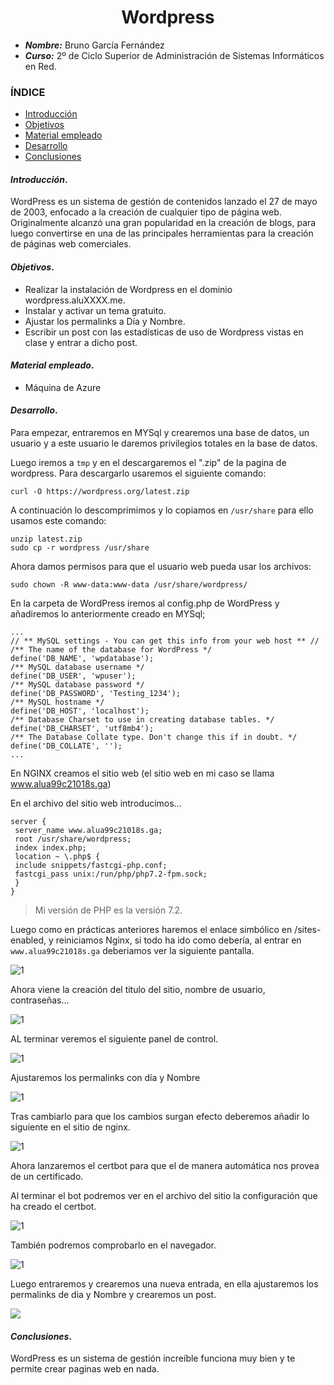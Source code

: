 <center>

# Wordpress

</center>


- ***Nombre:*** Bruno García Fernández
- ***Curso:*** 2º de Ciclo Superior de Administración de Sistemas Informáticos en Red.

### ÍNDICE
+ [Introducción](#id1)
+ [Objetivos](#id2)
+ [Material empleado](#id3)
+ [Desarrollo](#id4)
+ [Conclusiones](#id5)


#### ***Introducción***.<a name="id1"></a>

WordPress es un sistema de gestión de contenidos lanzado el 27 de mayo de 2003, enfocado a la creación de cualquier tipo de página web. Originalmente alcanzó una gran popularidad en la creación de blogs, para luego convertirse en una de las principales herramientas para la creación de páginas web comerciales.


#### ***Objetivos***.<a name="id2"></a>

+ Realizar la instalación de Wordpress en el dominio wordpress.aluXXXX.me.
+ Instalar y activar un tema gratuito.
+ Ajustar los permalinks a Día y Nombre.
+ Escribir un post con las estadísticas de uso de Wordpress vistas en clase y entrar a dicho post.


#### ***Material empleado***.<a name="id3"></a>

+ Máquina de Azure

#### ***Desarrollo***.<a name="id4"></a>

Para empezar, entraremos en MYSql y crearemos una base de datos, un usuario y a este usuario le daremos privilegios totales en la base de datos.

Luego iremos a `tmp` y en el descargaremos el ".zip" de la pagina de wordpress. Para descargarlo usaremos el siguiente comando:
~~~
curl -O https://wordpress.org/latest.zip
~~~

A continuación lo descomprimimos y lo copiamos en `/usr/share` para ello usamos este comando:

~~~
unzip latest.zip
sudo cp -r wordpress /usr/share
~~~

Ahora damos permisos para que el usuario web pueda usar los archivos:
~~~
sudo chown -R www-data:www-data /usr/share/wordpress/
~~~
En la carpeta de WordPress iremos al config.php de WordPress y añadiremos lo anteriormente creado en MYSql;
~~~
...
// ** MySQL settings - You can get this info from your web host ** //
/** The name of the database for WordPress */
define('DB_NAME', 'wpdatabase');
/** MySQL database username */
define('DB_USER', 'wpuser');
/** MySQL database password */
define('DB_PASSWORD', 'Testing_1234');
/** MySQL hostname */
define('DB_HOST', 'localhost');
/** Database Charset to use in creating database tables. */
define('DB_CHARSET', 'utf8mb4');
/** The Database Collate type. Don't change this if in doubt. */
define('DB_COLLATE', '');
...
~~~

En NGINX creamos el sitio web (el sitio web en mi caso se llama www.alua99c21018s.ga)

En el archivo del sitio web introducimos...

~~~
server {
 server_name www.alua99c21018s.ga;
 root /usr/share/wordpress;
 index index.php;
 location ~ \.php$ {
 include snippets/fastcgi-php.conf;
 fastcgi_pass unix:/run/php/php7.2-fpm.sock;
 }
}
~~~

> Mi versión de PHP es la versión 7.2.


Luego como en prácticas anteriores haremos el enlace simbólico en /sites-enabled, y reiniciamos Nginx, si todo ha ido como debería, al entrar en `www.alua99c21018s.ga` deberiamos ver la siguiente pantalla.

![1](./img/1.png)

Ahora viene la creación del titulo del sitio, nombre de usuario, contraseñas...

![1](./img/2.png)

AL terminar veremos el siguiente panel de control.

![1](./img/3.png)

Ajustaremos los permalinks con día y Nombre

![1](./img/4.png)

Tras cambiarlo para que los cambios surgan efecto deberemos añadir lo siguiente en el sitio de nginx.

![1](./img/5.png)

Ahora lanzaremos el certbot para que el de manera automática nos provea de un certificado.

Al terminar el bot podremos ver en el archivo del sitio la configuración que ha creado el certbot.


![1](./img/6.png)

También podremos comprobarlo en el navegador.


![1](./img/7.png)

Luego entraremos y crearemos una nueva entrada, en ella ajustaremos los permalinks de dia y Nombre y crearemos un post.

![](./img/8.png) 


#### ***Conclusiones***.<a name="id5"></a>
WordPress es un sistema de gestión increíble funciona muy bien y te permite crear paginas web en nada.
